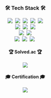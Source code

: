 <!-- Tech Stack -->
<h3 align="center">🛠 Tech Stack 🛠</h3>
<p align="center">
  <img src="https://img.shields.io/badge/JavaScript-323330?logo=javascript&logoColor=F7DF1E"/>&nbsp
  <img src="https://img.shields.io/badge/TypeScript-%23007ACC?logo=typescript&logoColor=white"/>&nbsp
  <img src="https://img.shields.io/badge/nodejs-6DA55F?logo=node.js&logoColor=white"/>&nbsp
  <img src="https://img.shields.io/badge/express-FFFFFF?logo=express&logoColor=000000"/>&nbsp
  <img src="https://img.shields.io/badge/nestjs-%23E0234E?logo=nestjs&logoColor=white"/>
  <br>
  <img src="https://img.shields.io/badge/Java-ED8B00?logo=openjdk&logoColor=white"/>&nbsp 
  <img src="https://img.shields.io/badge/Spring-6DB33F?logo=spring&logoColor=white"/>&nbsp 
  <img src="https://img.shields.io/badge/Spring_Boot-F2F4F9?logo=spring-boot"/>
  <br>
  <img src="https://img.shields.io/badge/MongoDB-4EA94B?logo=mongodb&logoColor=white"/>&nbsp 
  <img src="https://img.shields.io/badge/MySQL-005C84?logo=mysql&logoColor=white"/>
  <br>
  <img src="https://img.shields.io/badge/Github%20Actions-%232671E5?logo=githubactions&logoColor=white" />&nbsp
  <img src="https://img.shields.io/badge/Docker-%230db7ed?logo=docker&logoColor=white"/>&nbsp
  <img src="https://img.shields.io/badge/Nginx-%23009639?logo=nginx&logoColor=white"/>&nbsp
</p>


<!-- Solved.ac -->
<div align="center">
  <h4>🏆 Solved.ac 🏆</h4>
  <img src="http://mazassumnida.wtf/api/v2/generate_badge?boj=yunuo46"/>
</div>

<!-- Certification -->
<div align="center">
  <h4>🎓 Certification 🎓</h4>
    <a href="https://www.credly.com/badges/e299452b-d4a3-48a9-abb9-6efd95d41939/public_url">
      <img src="https://github.com/user-attachments/assets/7a267b83-545e-42c7-ab53-e3d0d6ed4cc9" />
  </a>
</div>


<!--
**yunuo46/yunuo46** is a ✨ _special_ ✨ repository because its `README.md` (this file) appears on your GitHub profile.

Here are some ideas to get you started:

- 🔭 I’m currently working on ...
- 🌱 I’m currently learning ...
- 👯 I’m looking to collaborate on ...
- 🤔 I’m looking for help with ...
- 💬 Ask me about ...
- 📫 How to reach me: ...
- 😄 Pronouns: ...
- ⚡ Fun fact: ...
-->
